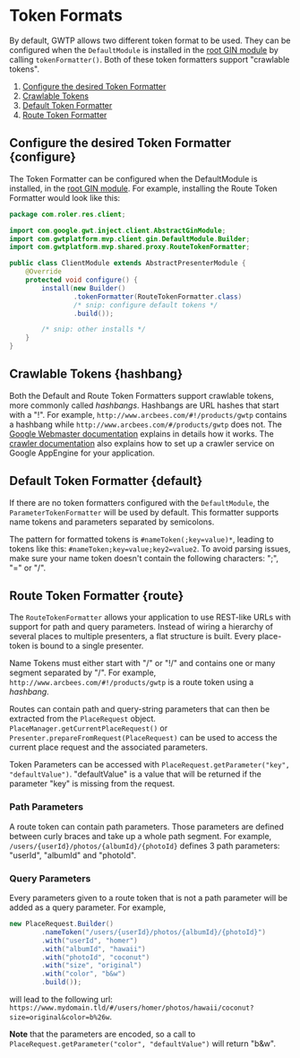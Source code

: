 # Token Formats

By default, GWTP allows two different token format to be used. They can be configured when the `DefaultModule` is installed in the [root GIN module]({{#gwtp.doc.url.initialize_gin}}) by calling `tokenFormatter()`. Both of these token formatters support "crawlable tokens".

1. [Configure the desired Token Formatter](#configure)
2. [Crawlable Tokens](#hashbang)
3. [Default Token Formatter](#default)
4. [Route Token Formatter](#route)

## Configure the desired Token Formatter {configure}
The Token Formatter can be configured when the DefaultModule is installed, in the [root GIN module]({{#gwtp.doc.url.initialize_gin}}). For example, installing the Route Token Formatter would look like this:

```java
package com.roler.res.client;

import com.google.gwt.inject.client.AbstractGinModule;
import com.gwtplatform.mvp.client.gin.DefaultModule.Builder;
import com.gwtplatform.mvp.shared.proxy.RouteTokenFormatter;

public class ClientModule extends AbstractPresenterModule {
    @Override
    protected void configure() {
        install(new Builder()
                .tokenFormatter(RouteTokenFormatter.class)
                /* snip: configure default tokens */
                .build());

        /* snip: other installs */
    }
}
```

## Crawlable Tokens {hashbang}
Both the Default and Route Token Formatters support crawlable tokens, more commonly called *hashbangs*. Hashbangs are URL hashes that start with a "!". For example, `http://www.arcbees.com/#!/products/gwtp` contains a hashbang while `http://www.arcbees.com/#/products/gwtp` does not. The [Google Webmaster documentation](https://developers.google.com/webmasters/ajax-crawling/docs/getting-started) explains in details how it works. The [crawler documentation]({{#gwtp.doc.url.crawler}}) also explains how to set up a crawler service on Google AppEngine for your application.

## Default Token Formatter {default}
If there are no token formatters configured with the `DefaultModule`, the `ParameterTokenFormatter` will be used by default. This formatter supports name tokens and parameters separated by semicolons.

The pattern for formatted tokens is `#nameToken(;key=value)*`, leading to tokens like this: `#nameToken;key=value;key2=value2`. To avoid parsing issues, make sure your name token doesn't contain the following characters: ";", "=" or "/".

## Route Token Formatter {route}
The `RouteTokenFormatter` allows your application to use REST-like URLs with support for path and query parameters. Instead of wiring a hierarchy of several places to multiple presenters, a flat structure is built. Every place-token is bound to a single presenter.

Name Tokens must either start with "/" or "!/" and contains one or many segment separated by "/". For example, `http://www.arcbees.com/#!/products/gwtp` is a route token using a *hashbang*.

Routes can contain path and query-string parameters that can then be extracted from the `PlaceRequest` object. `PlaceManager.getCurrentPlaceRequest()` or `Presenter.prepareFromRequest(PlaceRequest)` can be used to access the current place request and the associated parameters.

Token Parameters can be accessed with `PlaceRequest.getParameter("key", "defaultValue")`. "defaultValue" is a value that will be returned if the parameter "key" is missing from the request.

### Path Parameters
A route token can contain path parameters. Those parameters are defined between curly braces and take up a whole path segment. For example, `/users/{userId}/photos/{albumId}/{photoId}` defines 3 path parameters: "userId", "albumId" and "photoId".

### Query Parameters
Every parameters given to a route token that is not a path parameter will be added as a query parameter. For example,

```java
new PlaceRequest.Builder()
        .nameToken("/users/{userId}/photos/{albumId}/{photoId}")
        .with("userId", "homer")
        .with("albumId", "hawaii")
        .with("photoId", "coconut")
        .with("size", "original")
        .with("color", "b&w")
        .build());
```

will lead to the following url: `https://www.mydomain.tld/#/users/homer/photos/hawaii/coconut?size=original&color=b%26w`.

**Note** that the parameters are encoded, so a call to `PlaceRequest.getParameter("color", "defaultValue")` will return "b&w".
